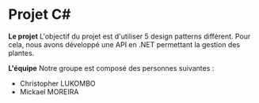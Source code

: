 # Projet C#

**Le projet**
L'objectif du projet est d'utiliser 5 design patterns différent. Pour cela, nous avons développé une API en .NET permettant la gestion des plantes.

**L'équipe**
Notre groupe est composé des personnes suivantes :
- Christopher LUKOMBO
- Mickael MOREIRA
